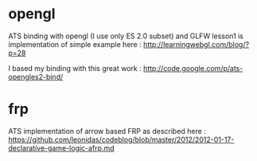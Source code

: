opengl
======
  ATS binding with opengl (I use only ES 2.0 subset) and GLFW
  lesson1 is implementation of simple example here : http://learningwebgl.com/blog/?p=28
  
  I based my binding with this great work : http://code.google.com/p/ats-opengles2-bind/
  
frp
===
  ATS implementation of arrow based FRP as described here : https://github.com/leonidas/codeblog/blob/master/2012/2012-01-17-declarative-game-logic-afrp.md

